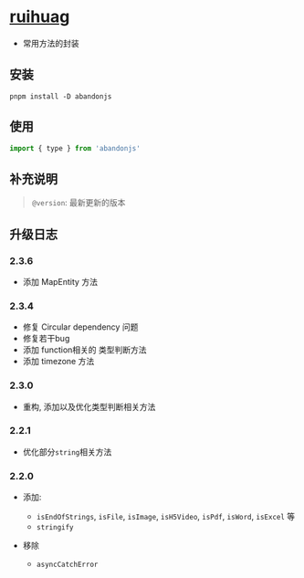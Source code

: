 # [ruihuag](https://guanruihua.github.io/#/)

- 常用方法的封装

## 安装

```shell
pnpm install -D abandonjs
```

## 使用

```js
import { type } from 'abandonjs'
```

## 补充说明

> `@version`: 最新更新的版本

## 升级日志

### 2.3.6

- 添加 MapEntity 方法

### 2.3.4

- 修复 Circular dependency 问题
- 修复若干bug
- 添加 function相关的 类型判断方法
- 添加 timezone 方法

### 2.3.0

- 重构, 添加以及优化类型判断相关方法

### 2.2.1

- 优化部分`string`相关方法

### 2.2.0

- 添加:
  - `isEndOfStrings`, `isFile`, `isImage`, `isH5Video`, `isPdf`, `isWord`, `isExcel` 等
  - `stringify`

- 移除
  - `asyncCatchError`
